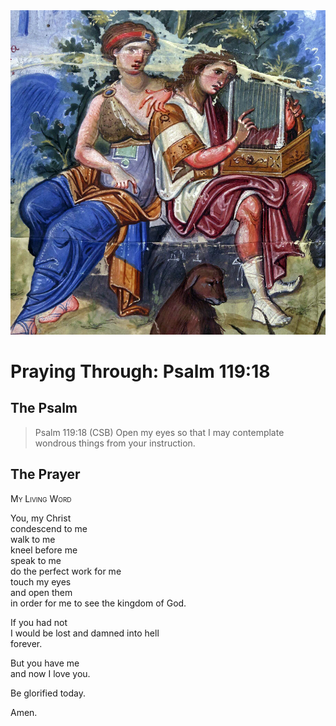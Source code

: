 <img class="intro-right" src="art-paris-psalter.jpg">

<style>
  li {list-style-type: none;}
  p + ul {
    margin-top: -18px;
}
</style>

# Praying Through: Psalm 119:18

## The Psalm

>Psalm 119:18 (CSB) Open my eyes so that I may contemplate wondrous things from your instruction.

## The Prayer

<div style="font-variant: small-caps;">
My Living Word
</div>

You, my Christ  
  condescend to me  
  walk to me  
  kneel before me  
  speak to me  
  do the perfect work for me  
  touch my eyes  
  and open them  
  in order for me to see the kingdom of God.

If you had not  
  I would be lost and damned into hell  
  forever.

But you have me  
  and now I love you.

Be glorified today.

Amen.